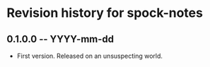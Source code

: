 # Revision history for spock-notes

## 0.1.0.0 -- YYYY-mm-dd

* First version. Released on an unsuspecting world.
